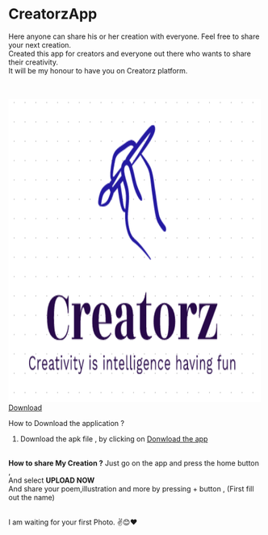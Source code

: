 # CreatorzApp
Here anyone can share his or her creation with everyone. Feel free to share your next creation.
<br>
Created this app for creators and everyone out there who wants to share their creativity.<br> It will be my honour to have you on Creatorz platform.

<br>
<br>
<a href = "https://github.com/lo0veto0z/blog2.github.io/blob/firstform/Creatorz%20App.apk?raw=true"><img src="https://raw.githubusercontent.com/lo0veto0z/CreatorzApp/main/creatorzApp.png" alt="Creatorz app" width="500" height="600"></a><br>
  <a href="https://github.com/lo0veto0z/blog2.github.io/blob/firstform/Creatorz%20App.apk?raw=true">Download </a>

How to Download the application ?
1. Download the apk file , by clicking on <a href="https://github.com/lo0veto0z/blog2.github.io/blob/firstform/Creatorz%20App.apk?raw=true">Donwload the app </a>
<br>
<b>How to share My Creation ?</b>
Just go on the app and press the home button ,<br>
And select <b>UPLOAD NOW</b> <br>
And share your poem,illustration and more by pressing + button , (First fill out the name)<br>
<br> 

I am waiting for your first Photo. ✌😊❤
